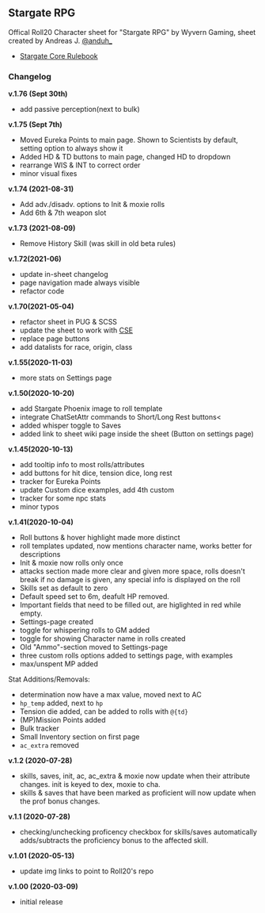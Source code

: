 ## Stargate RPG
Offical Roll20 Character sheet for "Stargate RPG" by Wyvern Gaming, sheet created by Andreas J. [@anduh_](https://twitter.com/anduh_)

- [Stargate Core Rulebook](https://stargatetherpg.com/files/file/74-stargate-sg-1-roleplaying-game-core-rulebook/)

### Changelog

**v.1.76 (Sept 30th)**
* add passive perception(next to bulk)

**v.1.75 (Sept 7th)**
* Moved Eureka Points to main page. Shown to Scientists by default, setting option to always show it
* Added HD & TD buttons to main page, changed HD to dropdown
* rearrange WIS & INT to correct order
* minor visual fixes

**v.1.74 (2021-08-31)**
* Add adv./disadv. options to Init & moxie rolls
* Add 6th & 7th weapon slot

**v.1.73 (2021-08-09)**
* Remove History Skill (was skill in old beta rules)

**v.1.72(2021-06)**
* update in-sheet changelog
* page navigation made always visible
* refactor code

**v.1.70(2021-05-04)**
* refactor sheet in PUG & SCSS
* update the sheet to work with [CSE](https://wiki.roll20.net/CSE)
* replace page buttons
* add datalists for race, origin, class 

**v.1.55(2020-11-03)**
* more stats on Settings page

**v.1.50(2020-10-20)**
* add Stargate Phoenix image to roll template
* integrate ChatSetAttr commands to Short/Long Rest buttons<
* added whisper toggle to Saves
* added link to sheet wiki page inside the sheet (Button on settings page)

**v.1.45(2020-10-13)**

* add tooltip info to most rolls/attributes
* add buttons for hit dice, tension dice, long rest
* tracker for Eureka Points
* update Custom dice examples, add 4th custom
* tracker for some npc stats
* minor typos

**v.1.41(2020-10-04)**

* Roll buttons & hover highlight made more distinct
* roll templates updated, now mentions character name, works better for descriptions
* Init & moxie now rolls only once
* attacks section made more clear and given more space, rolls doesn't break if no damage is given, any special info is displayed on the roll
* Skills set as default to zero
* Default speed set to 6m, deafult HP removed.
* Important fields that need to be filled out, are higlighted in red while empty.
* Settings-page created
* toggle for whispering rolls to GM added
* toggle for showing Character name in rolls created
* Old "Ammo"-section moved to Settings-page
* three custom rolls options added to settings page, with examples
* max/unspent MP added

Stat Additions/Removals:

* determination now have a max value, moved next to AC
* `hp_temp` added, next to `hp`
* Tension die added, can be added to rolls with `@{td}`
* (MP)Mission Points added
* Bulk tracker
* Small Inventory section on first page
* `ac_extra` removed


**v.1.2 (2020-07-28)**
* skills, saves, init, ac, ac_extra & moxie now update when their attribute changes. init is keyed to dex, moxie to cha.
* skills & saves that have been marked as proficient will now update when the prof bonus changes.

**v.1.1 (2020-07-28)**
* checking/unchecking proficency checkbox for skills/saves automatically adds/subtracts the proficiency bonus to the affected skill.

**v.1.01 (2020-05-13)**
* update img links to point to Roll20's repo

**v.1.00 (2020-03-09)**
* initial release